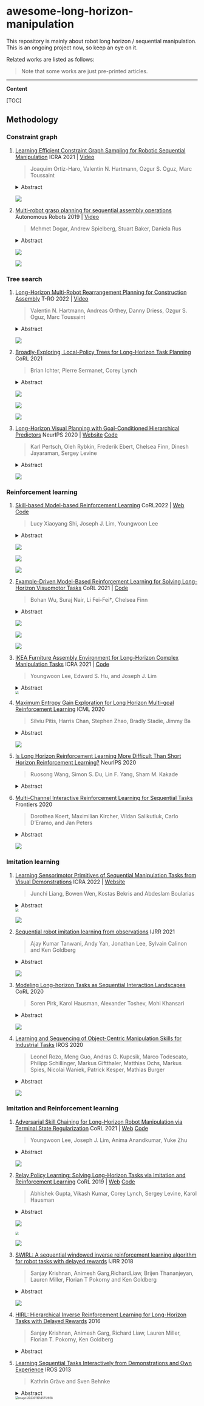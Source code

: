 # awesome-long-horizon-manipulation

This repository is mainly about robot long horizon / sequential manipulation. This is an ongoing project now, so keep an eye on it.

Related works are listed as follows:

> Note that some works are just pre-printed articles.

---

**Content**

[TOC]

## Methodology

### Constraint graph

1. [Learning Efficient Constraint Graph Sampling for Robotic Sequential Manipulation](http://arxiv.org/abs/2011.04828) ICRA 2021 | [Video](https://youtu.be/mCNdvjTbHNI)

   > Joaquim Ortiz-Haro, Valentin N. Hartmann, Ozgur S. Oguz, Marc Toussaint

   <details>
       <summary>Abstract</summary>
   Efficient sampling from constraint manifolds, and thereby generating a diverse set of solutions for feasibility problems, is a fundamental challenge. We consider the case where a problem is factored, that is, the underlying nonlinear program is decomposed into differentiable equality and inequality constraints, each of which depends only on some variables. Such problems are at the core of efficient and robust sequential robot manipulation planning. Naive sequential conditional sampling of individual variables, as well as fully joint sampling of all variables at once (e.g., leveraging optimization methods), can be highly inefficient and non-robust. We propose a novel framework to learn how to break the overall problem into smaller sequential sampling problems. Specifically, we leverage Monte-Carlo Tree Search to learn assignment orders for the variable-subsets, in order to minimize the computation time to generate feasible full samples. This strategy allows us to efficiently compute a set of diverse valid robot configurations for mode-switches within sequential manipulation tasks, which are waypoints for subsequent trajectory optimization or samplingbased motion planning algorithms. We show that the learning method quickly converges to the best sampling strategy for a given problem, and outperforms user-defined orderings or fully joint optimization, while providing a higher sample diversity. Video: https://youtu.be/mCNdvjTbHNI
   </details>

   <img src="img/image-20230110141824543.png" alt="" style="zoom:30%;" />

   ![](img/image-20230110141802409.png)

2. [Multi-robot grasp planning for sequential assembly operations](https://doi.org/10.1007/s10514-018-9748-z) Autonomous Robots 2019 | [Video](https://www.youtube.com/watch?v=vBymMF6mrhI)

   > Mehmet Dogar, Andrew Spielberg, Stuart Baker, Daniela Rus

   <details>
       <summary>Abstract</summary>
   This paper addresses the problem of finding robot configurations to grasp assembly parts during a sequence of collaborative assembly operations. We formulate the search for such configurations as a constraint satisfaction problem (CSP). Collision constraints in an operation and transfer constraints between operations determine the sets of feasible robot configurations. We show that solving the connected constraint graph with off-the-shelf CSP algorithms can quickly become infeasible even for a few sequential assembly operations. We present an algorithm which, through the assumption of feasible regrasps, divides the CSP into independent smaller problems that can be solved exponentially faster. The algorithm then uses local search techniques to improve this solution by removing a gradually increasing number of regrasps from the plan. The algorithm enables the user to stop the planner anytime and use the current best plan if the cost of removing regrasps from the plan exceeds the cost of executing those regrasps. We present simulation experiments to compare our algorithm’s performance to a naive algorithm which directly solves the connected constraint graph. We also present a physical robot system which uses the output of our planner to grasp and bring parts together in assembly configurations.
   </details>
   
   ![](img/image-20230110142004085.png)
   
   ![](img/image-20230110141920223.png)

### Tree search

1. [Long-Horizon Multi-Robot Rearrangement Planning for Construction Assembly](http://arxiv.org/abs/2106.02489) T-RO 2022 | [Video](https://www.youtube.com/watch?v=GqhouvL5dig)

   > Valentin N. Hartmann, Andreas Orthey, Danny Driess, Ozgur S. Oguz, Marc Toussaint

   <details>
       <summary>Abstract</summary>
   Robotic assembly planning enables architects to explicitly account for the assembly process during the design phase, and enables efficient building methods that profit from the robots’ different capabilities. Previous work has addressed planning of robot assembly sequences and identifying the feasibility of architectural designs. This paper extends previous work by enabling planning with large, heterogeneous teams of robots. We present a planning system which enables parallelization of complex task and motion planning problems by iteratively solving smaller subproblems. Combining optimization methods to solve for manipulation constraints with a sampling-based bi-directional space-time path planner enables us to plan cooperative multirobot manipulation with unknown arrival-times. Thus, our solver allows for completing subproblems and tasks with differing timescales and synchronizes them effectively. We demonstrate the approach on multiple case-studies to show the robustness over long planning horizons and scalability to many objects and agents of our algorithm. Finally, we also demonstrate the execution of the computed plans on two robot arms to showcase the feasibility in the real world.
   </details>

   <img src="img/image-20230110142111591.png" alt="" style="zoom:50%;" />

   ![](img/image-20230110142202462.png)

2. [Broadly-Exploring, Local-Policy Trees for Long-Horizon Task Planning](https://www.semanticscholar.org/reader/72c034e53213cc2f4913d73dd838b64d7b641585) CoRL 2021

   > Brian Ichter, Pierre Sermanet, Corey Lynch

   <details>
       <summary>Abstract</summary>
   Long-horizon planning in realistic environments requires the ability to reason over sequential tasks in high-dimensional state spaces with complex dynamics. Classical motion planning algorithms, such as rapidly-exploring random trees, are capable of efficiently exploring large state spaces and computing longhorizon, sequential plans. However, these algorithms are generally challenged with complex, stochastic, and high-dimensional state spaces as well as in the presence of narrow passages, which naturally emerge in tasks that interact with the environment. Machine learning offers a promising solution for its ability to learn general policies that can handle complex interactions and high-dimensional observations. However, these policies are generally limited in horizon length. Our approach, Broadly-Exploring, Local-policy Trees (BELT), merges these two approaches to leverage the strengths of both through a task-conditioned, modelbased tree search. BELT uses an RRT-inspired tree search to efficiently explore the state space. Locally, the exploration is guided by a task-conditioned, learned policy capable of performing general short-horizon tasks. This task space can be quite general and abstract; its only requirements are to be sampleable and to wellcover the space of useful tasks. This search is aided by a task-conditioned model that temporally extends dynamics propagation to allow long-horizon search and sequential reasoning over tasks. BELT is demonstrated experimentally to be able to plan long-horizon, sequential trajectories with a goal conditioned policy and generate plans that are robust.
   </details>

   ![](img/image-20230110142235348.png)

   ![](img/image-20230110142255558.png)

   ![](img/image-20230110142435583.png)

3. [Long-Horizon Visual Planning with Goal-Conditioned Hierarchical Predictors](https://proceedings.neurips.cc/paper/2020/hash/c8d3a760ebab631565f8509d84b3b3f1-Abstract.html) NeurIPS 2020 | [Website](https://orybkin.github.io/video-gcp/) [Code](https://github.com/orybkin/video-gcp)

   > Karl Pertsch, Oleh Rybkin, Frederik Ebert, Chelsea Finn, Dinesh Jayaraman, Sergey Levine

   <details>
       <summary>Abstract</summary>
   The ability to predict and plan into the future is fundamental for agents acting in the world. To reach a faraway goal, we predict trajectories at multiple timescales, first devising a coarse plan towards the goal and then gradually filling in details. In contrast, current learning approaches for visual prediction and planning fail on longhorizon tasks as they generate predictions (1) without considering goal information, and (2) at the finest temporal resolution, one step at a time. In this work we propose a framework for visual prediction and planning that is able to overcome both of these limitations. First, we formulate the problem of predicting towards a goal and propose the corresponding class of latent space goal-conditioned predictors (GCPs). GCPs significantly improve planning efficiency by constraining the search space to only those trajectories that reach the goal. Further, we show how GCPs can be naturally formulated as hierarchical models that, given two observations, predict an observation between them, and by recursively subdividing each part of the trajectory generate complete sequences. This divide-and-conquer strategy is effective at long-term prediction, and enables us to design an effective hierarchical planning algorithm that optimizes trajectories in a coarse-to-fine manner. We show that by using both goal-conditioning and hierarchical prediction, GCPs enable us to solve visual planning tasks with much longer horizon than previously possible.
   </details>
   
   <img src="img/image-20230110142613016.png" alt="" style="zoom:50%;" />
   
   ![](img/image-20230110142640831.png)
   
   

### Reinforcement learning

1. [Skill-based Model-based Reinforcement Learning]() CoRL2022 | [Web](https://clvrai.com/skimo/) [Code](https://github.com/clvrai/skimo)

   > Lucy Xiaoyang Shi, Joseph J. Lim, Youngwoon Lee

   <details>
       <summary>Abstract</summary>
   Model-based reinforcement learning (RL) is a sample-efficient way of learning complex behaviors by leveraging a learned single-step dynamics model to plan actions in imagination. However, planning every action for long-horizon tasks is not practical, akin to a human planning out every muscle movement. Instead, humans efficiently plan with high-level skills to solve complex tasks. From this intuition, we propose a Skill-based Model-based RL framework (SkiMo) that enables planning in the skill space using a skill dynamics model, which directly predicts the skill outcomes, rather than predicting all small details in the intermediate states, step by step. For accurate and efficient long-term planning, we jointly learn the skill dynamics model and a skill repertoire from prior experience. We then harness the learned skill dynamics model to accurately simulate and plan over long horizons in the skill space, which enables efficient downstream learning of long-horizon, sparse reward tasks. Experimental results in navigation and manipulation domains show that SkiMo extends the temporal horizon of model-based approaches and improves the sample efficiency for both model-based RL and skill-based RL. Code and videos are available at https://clvrai.com/skimo.
   </details>

   ![](img/image-20230110142856189.png)

   ![](img/image-20230110142915966.png)

   ![](img/image-20230110142946387.png)

1. [Example-Driven Model-Based Reinforcement Learning for Solving Long-Horizon Visuomotor Tasks](http://arxiv.org/abs/2109.10312) CoRL 2021 | [Code](https://github.com/suraj-nair-1/lorel)

   > Bohan Wu, Suraj Nair, Li Fei-Fei†, Chelsea Finn

   <details>
       <summary>Abstract</summary>
   In this paper, we study the problem of learning a repertoire of lowlevel skills from raw images that can be sequenced to complete long-horizon visuomotor tasks. Reinforcement learning (RL) is a promising approach for acquiring short-horizon skills autonomously. However, the focus of RL algorithms has largely been on the success of those individual skills, more so than learning and grounding a large repertoire of skills that can be sequenced to complete extended multi-stage tasks. The latter demands robustness and persistence, as errors in skills can compound over time, and may require the robot to have a number of primitive skills in its repertoire, rather than just one. To this end, we introduce EMBER, a model-based RL method for learning primitive skills that are suitable for completing long-horizon visuomotor tasks. EMBER learns and plans using a learned model, critic, and success classifier, where the success classifier serves both as a reward function for RL and as a grounding mechanism to continuously detect if the robot should retry a skill when unsuccessful or under perturbations. Further, the learned model is task-agnostic and trained using data from all skills, enabling the robot to efficiently learn a number of distinct primitives. These visuomotor primitive skills and their associated pre- and post-conditions can then be directly combined with off-the-shelf symbolic planners to complete long-horizon tasks. On a Franka Emika robot arm, we find that EMBER enables the robot to complete three long-horizon visuomotor tasks at 85% success rate, such as organizing a desk, a cabinet, and drawers, which require sequencing up to 12 skills, involve 14 unique learned primitives, and demand generalization to novel objects.
   </details>

   ![](img/image-20230110143027584.png)

   ![](img/image-20230110143043192.png)

   ![](img/image-20230110143105715.png)

1. [IKEA Furniture Assembly Environment for Long-Horizon Complex Manipulation Tasks](https://arxiv.org/abs/1911.07246) ICRA 2021 | [Code](https://github.com/clvrai/furniture)

   > Youngwoon Lee, Edward S. Hu, and Joseph J. Lim

   <details>
       <summary>Abstract</summary>
   The IKEA Furniture Assembly Environment is one of the first benchmarks for testing and accelerating the automation of long-horizon and hierarchical manipulation tasks. The environment is designed to advance reinforcement learning and imitation learning from simple toy tasks to complex tasks requiring both long-term planning and sophisticated low-level control. Our environment features 60 furniture models, 6 robots, photorealistic rendering, and domain randomization. We evaluate reinforcement learning and imitation learning methods on the proposed environment. Our experiments show furniture assembly is a challenging task due to its long horizon and sophisticated manipulation requirements, which provides ample opportunities for future research. The environment is publicly available at https://clvrai.com/furniture.
   </details>

   <img src="img/image-20230110143150292.png" style="zoom: 50%;" />

1. [Maximum Entropy Gain Exploration for Long Horizon Multi-goal Reinforcement Learning](https://proceedings.mlr.press/v119/pitis20a.html) ICML 2020

   > Silviu Pitis, Harris Chan, Stephen Zhao, Bradly Stadie, Jimmy Ba

   <details>
       <summary>Abstract</summary>
   What goals should a multi-goal reinforcement learning agent pursue during training in longhorizon tasks? When the desired (test time) goal distribution is too distant to offer a useful learning signal, we argue that the agent should not pursue unobtainable goals. Instead, it should set its own intrinsic goals that maximize the entropy of the historical achieved goal distribution. We propose to optimize this objective by having the agent pursue past achieved goals in sparsely explored areas of the goal space, which focuses exploration on the frontier of the achievable goal set. We show that our strategy achieves an order of magnitude better sample efficiency than the prior state of the art on long-horizon multi-goal tasks including maze navigation and block stacking.
   </details>

   ![](img/image-20230110143312522.png)

1. [Is Long Horizon Reinforcement Learning More Difficult Than Short Horizon Reinforcement Learning?](http://arxiv.org/abs/2005.00527) NeurIPS 2020

   > Ruosong Wang, Simon S. Du, Lin F. Yang, Sham M. Kakade

   <details>
       <summary>Abstract</summary>
   Learning to plan for long horizons is a central challenge in episodic reinforcement learning problems. A fundamental question is to understand how the difficulty of the problem scales as the horizon increases. Here the natural measure of sample complexity is a normalized one: we are interested in the number of episodes it takes to provably discover a policy whose value is ε near to that of the optimal value, where the value is measured by the normalized cumulative reward in each episode. In a COLT 2018 open problem, Jiang and Agarwal conjectured that, for tabular, episodic reinforcement learning problems, there exists a sample complexity lower bound which exhibits a polynomial dependence on the horizon — a conjecture which is consistent with all known sample complexity upper bounds. This work refutes this conjecture, proving that tabular, episodic reinforcement learning is possible with a sample complexity that scales only logarithmically with the planning horizon. In other words, when the values are appropriately normalized (to lie in the unit interval), this results shows that long horizon RL is no more difficult than short horizon RL, at least in a minimax sense. Our analysis introduces two ideas: (i) the construction of an ε-net for optimal policies whose log-covering number scales only logarithmically with the planning horizon, and (ii) the Online Trajectory Synthesis algorithm, which adaptively evaluates all policies in a given policy class using sample complexity that scales with the log-covering number of the given policy class. Both may be of independent interest.
   </details>

1. [Multi-Channel Interactive Reinforcement Learning for Sequential Tasks](https://www.frontiersin.org/articles/10.3389/frobt.2020.00097/full) Frontiers 2020

   > Dorothea Koert, Maximilian Kircher, Vildan Salikutluk, Carlo D’Eramo, and Jan Peters

   <details>
       <summary>Abstract</summary>
   The ability to learn new tasks by sequencing already known skills is an important requirement for future robots. Reinforcement learning is a powerful tool for this as it allows for a robot to learn and improve on how to combine skills for sequential tasks. However, in real robotic applications, the cost of sample collection and exploration prevent the application of reinforcement learning for a variety of tasks. To overcome these limitations, human input during reinforcement can be beneficial to speed up learning, guide the exploration and prevent the choice of disastrous actions. Nevertheless, there is a lack of experimental evaluations of multi-channel interactive reinforcement learning systems solving robotic tasks with input from inexperienced human users, in particular for cases where human input might be partially wrong. Therefore, in this paper, we present an approach that incorporates multiple human input channels for interactive reinforcement learning in a unified framework and evaluate it on two robotic tasks with 20 inexperienced human subjects. To enable the robot to also handle potentially incorrect human input we incorporate a novel concept for self-confidence, which allows the robot to question human input after an initial learning phase. The second robotic task is specifically designed to investigate if this self-confidence can enable the robot to achieve learning progress even if the human input is partially incorrect. Further, we evaluate how humans react to suggestions of the robot, once the robot notices human input might be wrong. Our experimental evaluations show that our approach can successfully incorporate human input to accelerate the learning process in both robotic tasks even if it is partially wrong. However, not all humans were willing to accept the robot’s suggestions or its questioning of their input, particularly if they do not understand the learning process and the reasons behind the robot’s suggestions. We believe that the findings from this experimental evaluation can be beneficial for the future design of algorithms and interfaces of interactive reinforcement learning systems used by inexperienced users.
   </details>
   
   ![](img/image-20230110143500847.png)

### Imitation learning

1. [Learning Sensorimotor Primitives of Sequential Manipulation Tasks from Visual Demonstrations](https://ieeexplore.ieee.org/document/9811703/) ICRA 2022 | [Website](https://tinyurl.com/2zrp2rzm)

   > Junchi Liang, Bowen Wen, Kostas Bekris and Abdeslam Boularias

   <details>
       <summary>Abstract</summary>
   This work aims to learn how to perform complex robot manipulation tasks that are composed of several, consecutively executed low-level sub-tasks, given as input a few visual demonstrations of the tasks performed by a person. The sub-tasks consist of moving the robot's end-effector until it reaches a sub-goal region in the task space, performing an action, and triggering the next sub-task when a pre-condition is met. Most prior work in this domain has been concerned with learning only low-level tasks, such as hitting a ball or reaching an object and grasping it. This paper describes a new neural network-based framework for learning simultaneously low-level policies as well as high-level policies, such as deciding which object to pick next or where to place it relative to other objects in the scene. A key feature of the proposed approach is that the policies are learned directly from raw videos of task demonstrations, without any manual annotation or postprocessing of the data. Empirical results on object manipulation tasks with a robotic arm show that the proposed network can efciently learn from real visual demonstrations to perform the tasks, and outperforms popular imitation learning algorithms.
   </details>

   <img src="img/image-20230110143546187.png" style="zoom:50%;" />

   ![](img/image-20230110143607655.png)

2. [Sequential robot imitation learning from observations](https://journals.sagepub.com/doi/10.1177/02783649211032721) IJRR 2021

   > Ajay Kumar Tanwani, Andy Yan, Jonathan Lee, Sylvain Calinon and Ken Goldberg

   <details>
       <summary>Abstract</summary>
   This paper presents a framework to learn the sequential structure in the demonstrations for robot imitation learning. We first present a family of task-parameterized hidden semi-Markov models that extracts invariant segments (also called subgoals or options) from demonstrated trajectories, and optimally follows the sampled sequence of states from the model with a linear quadratic tracking controller. We then extend the concept to learning invariant segments from visual observations that are sequenced together for robot imitation. We present Motion2Vec that learns a deep embedding space by minimizing a metric learning loss in a Siamese network: images from the same action segment are pulled together while being pushed away from randomly sampled images of other segments, and a time contrastive loss is used to preserve the temporal ordering of the images. The trained embeddings are segmented with a recurrent neural network, and subsequently used for decoding the end-effector pose of the robot. We first show its application to a pick-and-place task with the Baxter robot while avoiding a moving obstacle from four kinesthetic demonstrations only, followed by suturing task imitation from publicly available suturing videos of the JIGSAWS dataset with state-of-the-art 85.5% segmentation accuracy and 0.94 cm error in position per observation on the test set.
   </details>

   ![](img/image-20230110143754445.png)

3. [Modeling Long-horizon Tasks as Sequential Interaction Landscapes](http://arxiv.org/abs/2006.04843) CoRL 2020

   > Soren Pirk, Karol Hausman, Alexander Toshev, Mohi Khansari

   <details>
       <summary>Abstract</summary>
   Task planning over long time horizons is a challenging and open problem in robotics and its complexity grows exponentially with an increasing number of subtasks. In this paper we present a deep neural network that learns dependencies and transitions across subtasks solely from a set of demonstration videos. We represent each subtasks as action symbols, and show that these symbols can be learned and predicted directly from image observations. Learning symbol sequences provides our network with additional information about the most frequent transitions and relevant dependencies between subtasks and thereby structures tasks over long-time horizons. Learning from images, on the other hand, allows the network to continuously monitor the task progress and thus to interactively adapt to changes in the environment. We evaluate our framework on two long horizon tasks: (1) block stacking of puzzle pieces being executed by humans, and (2) a robot manipulation task involving pick and place of objects and sliding a cabinet door with a 7-DoF robot arm. We show that complex plans can be carried out when executing the robotic task and the robot can interactively adapt to changes in the environment and recover from failure cases. A video illustrating live-action captures of our system is provided as supplementary material.
   </details>


   <img src="img/image-20230110145901392.png" alt="" style="zoom:50%;" />

   ![](img/image-20230110145926823.png)

4. [Learning and Sequencing of Object-Centric Manipulation Skills for Industrial Tasks](https://arxiv.org/abs/2008.10471) IROS 2020

   > Leonel Rozo, Meng Guo, Andras G. Kupcsik, Marco Todescato, Philipp Schillinger, Markus Giftthaler, Matthias Ochs, Markus Spies, Nicolai Waniek, Patrick Kesper, Mathias Burger

   <details>
       <summary>Abstract</summary>
   Enabling robots to quickly learn manipulation skills is an important, yet challenging problem. Such manipulation skills should be flexible, e.g., be able adapt to the current workspace configuration. Furthermore, to accomplish complex manipulation tasks, robots should be able to sequence several skills and adapt them to changing situations. In this work, we propose a rapid robot skill-sequencing algorithm, where the skills are encoded by object-centric hidden semi-Markov models. The learned skill models can encode multimodal (temporal and spatial) trajectory distributions. This approach significantly reduces manual modeling efforts, while ensuring a high degree of flexibility and re-usability of learned skills. Given a task goal and a set of generic skills, our framework computes smooth transitions between skill instances. To compute the corresponding optimal end-effector trajectory in task space we rely on Riemannian optimal controller. We demonstrate this approach on a 7 DoF robot arm for industrial assembly tasks.
   </details>

   ![](img/image-20230110144017437.png)

### Imitation and Reinforcement learning

1. [Adversarial Skill Chaining for Long-Horizon Robot Manipulation via Terminal State Regularization](https://openreview.net/forum?id=K5-J-Espnaq) CoRL 2021 | [Web](https://clvrai.github.io/skill-chaining/) [Code](https://github.com/clvrai/skill-chaining)

   > Youngwoon Lee, Joseph J. Lim, Anima Anandkumar, Yuke Zhu

   <details>
       <summary>Abstract</summary>
   Skill chaining is a promising approach for synthesizing complex behaviors by sequentially combining previously learned skills. Yet, a naive composition of skills fails when a policy encounters a starting state never seen during its training. For successful skill chaining, prior approaches attempt to widen the policy’s starting state distribution. However, these approaches require larger state distributions to be covered as more policies are sequenced, and thus are limited to short skill sequences. In this paper, we propose to chain multiple policies without excessively large initial state distributions by regularizing the terminal state distributions in an adversarial learning framework. We evaluate our approach on two complex long-horizon manipulation tasks of furniture assembly. Our results have shown that our method establishes the first model-free reinforcement learning algorithm to solve these tasks; whereas prior skill chaining approaches fail. The code and videos are available at https://clvrai.com/skill-chaining.
   </details>

   ![](img/image-20230110144118088.png)

2. [Relay Policy Learning: Solving Long-Horizon Tasks via Imitation and Reinforcement Learning](http://arxiv.org/abs/1910.11956) CoRL 2019 | [Web](https://relay-policy-learning.github.io/) [Code](https://github.com/google-research/relay-policy-learning)

   > Abhishek Gupta, Vikash Kumar, Corey Lynch, Sergey Levine,  Karol Hausman

   <details>
       <summary>Abstract</summary>
   We present relay policy learning, a method for imitation and reinforcement learning that can solve multi-stage, long-horizon robotic tasks. This general and universally-applicable, two-phase approach consists of an imitation learning stage that produces goal-conditioned hierarchical policies, and a reinforcement learning phase that finetunes these policies for task performance. Our method, while not necessarily perfect at imitation learning, is very amenable to further improvement via environment interaction, allowing it to scale to challenging longhorizon tasks. We simplify the long-horizon policy learning problem by using a novel data-relabeling algorithm for learning goal-conditioned hierarchical policies, where the low-level only acts for a fixed number of steps, regardless of the goal achieved. While we rely on demonstration data to bootstrap policy learning, we do not assume access to demonstrations of every specific tasks that is being solved, and instead leverage unstructured and unsegmented demonstrations of semantically meaningful behaviors that are not only less burdensome to provide, but also can greatly facilitate further improvement using reinforcement learning. We demonstrate the effectiveness of our method on a number of multi-stage, long-horizon manipulation tasks in a challenging kitchen simulation environment. Videos are available at https://relay-policy-learning.github.io/
   </details>

   ![](img/image-20230110145125193.png)

   <img src="img/image-20230110145148553.png" style="zoom:50%;" />

   ![](img/image-20230110145218265.png)

3. [SWIRL: A sequential windowed inverse reinforcement learning algorithm for robot tasks with delayed rewards](https://doi.org/10.1177/0278364918784350) IJRR 2018

   > Sanjay Krishnan, Animesh Garg,RichardLiaw, Brijen Thananjeyan, Lauren Miller, Florian T Pokorny and Ken Goldberg

   <details>
       <summary>Abstract</summary>
   We present sequential windowed inverse reinforcement learning (SWIRL), a policy search algorithm that is a hybrid of exploration and demonstration paradigms for robot learning. We apply unsupervised learning to a small number of initial expert demonstrations to structure future autonomous exploration. SWIRL approximates a long time horizon task as a sequence of local reward functions and subtask transition conditions. Over this approximation, SWIRL applies Q-learning to compute a policy that maximizes rewards. Experiments suggest that SWIRL requires significantly fewer rollouts than pure reinforcement learning and fewer expert demonstrations than behavioral cloning to learn a policy. We evaluate SWIRL in two simulated control tasks, parallel parking and a two-link pendulum. On the parallel parking task, SWIRL achieves the maximum reward on the task with 85% fewer rollouts than Q-learning, and one-eight of demonstrations needed by behavioral cloning. We also consider physical experiments on surgical tensioning and cutting deformable sheets using a da Vinci surgical robot. On the deformable tensioning task, SWIRL achieves a 36% relative improvement in reward compared with a baseline of behavioral cloning with segmentation.
   </details>

   ![](img/image-20230110145434076.png)

4. [HIRL: Hierarchical Inverse Reinforcement Learning for Long-Horizon Tasks with Delayed Rewards](http://arxiv.org/abs/1604.06508) 2016

   > Sanjay Krishnan, Animesh Garg, Richard Liaw, Lauren Miller, Florian T. Pokorny, Ken Goldberg

   <details>
       <summary>Abstract</summary>
   Reinforcement Learning (RL) struggles in problems with delayed rewards, and one approach is to segment the task into sub-tasks with incremental rewards. We propose a framework called Hierarchical Inverse Reinforcement Learning (HIRL), which is a model for learning sub-task structure from demonstrations. HIRL decomposes the task into sub-tasks based on transitions that are consistent across demonstrations. These transitions are defined as changes in local linearity w.r.t to a kernel function [21]. Then, HIRL uses the inferred structure to learn reward functions local to the sub-tasks but also handle any global dependencies such as sequentiality. We have evaluated HIRL on several standard RL benchmarks: Parallel Parking with noisy dynamics, Two-Link Pendulum, 2D Noisy Motion Planning, and a Pinball environment. In the parallel parking task, we find that rewards constructed with HIRL converge to a policy with an 80% success rate in 32% fewer time-steps than those constructed with Maximum Entropy Inverse RL (MaxEnt IRL), and with partial state observation, the policies learned with IRL fail to achieve this accuracy while HIRL still converges. We further find that that the rewards learned with HIRL are robust to environment noise where they can tolerate 1 stdev. of random perturbation in the poses in the environment obstacles while maintaining roughly the same convergence rate. We find that HIRL rewards can converge up-to 6× faster than rewards constructed with IRL.
   </details>

5. [Learning Sequential Tasks Interactively from Demonstrations and Own Experience](https://ieeexplore.ieee.org/stamp/stamp.jsp?arnumber=6696816) IROS 2013

   > Kathrin Gräve and Sven Behnke

   <details>
       <summary>Abstract</summary>
   Deploying robots to our day-to-day life requires them to have the ability to learn from their environment in order to acquire new task knowledge and to flexibly adapt existing skills to various situations. For typical real-world tasks, it is not sufficient to endow robots with a set of primitive actions. Rather, they need to learn how to sequence these in order to achieve a desired effect on their environment. In this paper, we propose an intuitive learning method for a robot to acquire sequences of motions by combining learning from human demonstrations and reinforcement learning. In every situation, our approach treats both ways of learning as alternative control flows to optimally exploit their strengths without inheriting their shortcomings. Using a Gaussian Process approximation of the state-action sequence value function, our approach generalizes values observed from demonstrated and autonomously generated action sequences to unknown inputs. This approximation is based on a kernel we designed to account for different representations of tasks and action sequences as well as inputs of variable length. From the expected deviation of value estimates, we devise a greedy exploration policy following a Bayesian optimization criterion that quickly converges learning to promising action sequences while protecting the robot from sequences with unpredictable outcome. We demonstrate the ability of our approach to efficiently learn appropriate action sequences in various situations on a manipulation task involving stacked boxes.
   </details>
   <img src="img/image-20230110145712658.png" alt="image-20230110145712658" style="zoom:50%;" />
